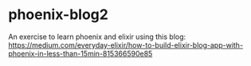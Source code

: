 # phoenix-blog2
An exercise to learn phoenix and elixir using this blog: https://medium.com/everyday-elixir/how-to-build-elixir-blog-app-with-phoenix-in-less-than-15min-815366590e85
